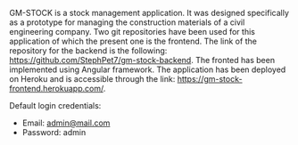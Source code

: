 GM-STOCK is a stock management application. It was designed specifically as a prototype for managing the construction materials of a civil engineering company. 
Two git repositories have been used for this application of which the present one is the frontend. The link of the repository for the backend is the following: https://github.com/StephPet7/gm-stock-backend.
The fronted has been implemented using Angular framework.
The application has been deployed on Heroku and is accessible through the link: https://gm-stock-frontend.herokuapp.com/. 

Default login credentials: 
  - Email: admin@mail.com
  - Password: admin
